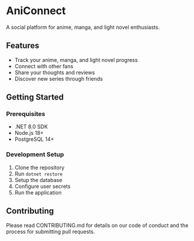 # AniConnect

A social platform for anime, manga, and light novel enthusiasts.

## Features

- Track your anime, manga, and light novel progress
- Connect with other fans
- Share your thoughts and reviews
- Discover new series through friends

## Getting Started

### Prerequisites

- .NET 8.0 SDK
- Node.js 18+
- PostgreSQL 14+

### Development Setup

1. Clone the repository
2. Run `dotnet restore`
3. Setup the database
4. Configure user secrets
5. Run the application

## Contributing

Please read CONTRIBUTING.md for details on our code of conduct and the process for submitting pull requests.
